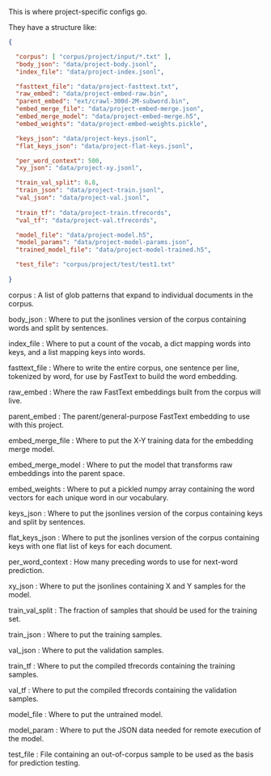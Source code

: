 This is where project-specific configs go.

They have a structure like:

```json
{

  "corpus": [ "corpus/project/input/*.txt" ],
  "body_json": "data/project-body.jsonl",
  "index_file": "data/project-index.jsonl",

  "fasttext_file": "data/project-fasttext.txt",
  "raw_embed": "data/project-embed-raw.bin",
  "parent_embed": "ext/crawl-300d-2M-subword.bin",
  "embed_merge_file": "data/project-embed-merge.json",
  "embed_merge_model": "data/project-embed-merge.h5",
  "embed_weights": "data/project-embed-weights.pickle",

  "keys_json": "data/project-keys.jsonl",
  "flat_keys_json": "data/project-flat-keys.jsonl",

  "per_word_context": 500,
  "xy_json": "data/project-xy.jsonl",

  "train_val_split": 0.8,
  "train_json": "data/project-train.jsonl",
  "val_json": "data/project-val.jsonl",
 
  "train_tf": "data/project-train.tfrecords",
  "val_tf": "data/project-val.tfrecords",

  "model_file": "data/project-model.h5",
  "model_params": "data/project-model-params.json",
  "trained_model_file": "data/project-model-trained.h5",

  "test_file": "corpus/project/test/test1.txt"
  
}
```

corpus
: A list of glob patterns that expand to individual documents in
the corpus.

body_json
: Where to put the jsonlines version of the corpus containing words
and split by sentences.

index_file
: Where to put a count of the vocab, a dict mapping words into keys,
and a list mapping keys into words.

fasttext_file
: Where to write the entire corpus, one sentence per line,
tokenized by word, for use by FastText to build the word embedding.

raw_embed
: Where the raw FastText embeddings built from the corpus will live.

parent_embed
: The parent/general-purpose FastText embedding to use with
this project.

embed_merge_file
: Where to put the X-Y training data for the embedding merge model.

embed_merge_model
: Where to put the model that transforms raw embeddings into the parent 
space.

embed_weights
: Where to put a pickled numpy array containing the word vectors for
each unique word in our vocabulary.

keys_json
: Where to put the jsonlines version of the corpus containing keys
and split by sentences.

flat_keys_json
: Where to put the jsonlines version of the corpus containing keys
with one flat list of keys for each document.

per_word_context
: How many preceding words to use for next-word prediction.

xy_json
: Where to put the jsonlines containing X and Y samples for the model.

train_val_split
: The fraction of samples that should be used for the training set.

train_json
: Where to put the training samples.

val_json
: Where to put the validation samples.

train_tf
: Where to put the compiled tfrecords containing the training
samples.

val_tf
: Where to put the compiled tfrecords containing the validation
samples.

model_file
: Where to put the untrained model.

model_param
: Where to put the JSON data needed for remote execution of the model.

test_file
: File containing an out-of-corpus sample to be used as the basis for
prediction testing.
